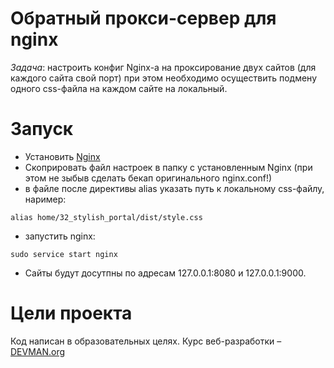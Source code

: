 # Обратный прокси-сервер для nginx
*Задача*: настроить конфиг Nginx-а на проксирование двух сайтов (для каждого сайта свой порт)
при этом необходимо осуществить подмену одного css-файла на каждом сайте на локальный.

# Запуск
- Установить [Nginx](http://nginx.org/ru/linux_packages.html) 
- Скоприровать файл настроек в папку с установленным Nginx (при этом не зыбыв сделать бекап оригинального nginx.conf!)
- в файле после директивы alias указать путь к локальному css-файлу, наример: 
```
alias home/32_stylish_portal/dist/style.css
```
- запустить nginx:
```
sudo service start nginx
```
- Сайты будут досутпны по адресам 127.0.0.1:8080 и 127.0.0.1:9000.


# Цели проекта

Код написан в образовательных целях. Курс веб-разработки – [DEVMAN.org](https://devman.org)